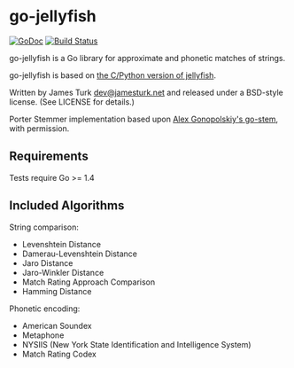 # go-jellyfish

[![GoDoc](https://godoc.org/github.com/jamesturk/go-jellyfish?status.svg)](http://godoc.org/github.com/jamesturk/go-jellyfish)
[![Build Status](https://travis-ci.com/jamesturk/go-jellyfish.svg)](https://travis-ci.com/jamesturk/go-jellyfish)

go-jellyfish is a Go library for approximate and phonetic matches of strings.

go-jellyfish is based on [the C/Python version of jellyfish](https://github.com/sunlightlabs/jellyfish).

Written by James Turk <dev@jamesturk.net> and released under a BSD-style license.  (See LICENSE for details.)

Porter Stemmer implementation based upon [Alex Gonopolskiy's go-stem](https://github.com/agonopol/go-stem), with permission.

## Requirements

Tests require Go >= 1.4

## Included Algorithms

String comparison:

* Levenshtein Distance
* Damerau-Levenshtein Distance
* Jaro Distance
* Jaro-Winkler Distance
* Match Rating Approach Comparison
* Hamming Distance

Phonetic encoding:

* American Soundex
* Metaphone
* NYSIIS (New York State Identification and Intelligence System)
* Match Rating Codex


